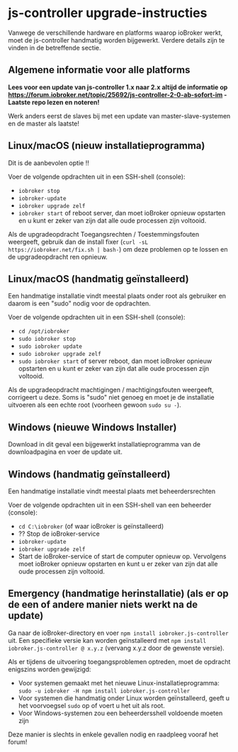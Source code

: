 # js-controller upgrade-instructies

Vanwege de verschillende hardware en platforms waarop ioBroker werkt, moet de js-controller handmatig worden bijgewerkt. Verdere details zijn te vinden in de betreffende sectie.

## Algemene informatie voor alle platforms

**Lees voor een update van js-controller 1.x naar 2.x altijd de informatie op https://forum.iobroker.net/topic/25692/js-controller-2-0-ab-sofort-im -Laatste repo lezen en noteren!**

Werk anders eerst de slaves bij met een update van master-slave-systemen en de master als laatste!

## Linux/macOS (nieuw installatieprogramma)
Dit is de aanbevolen optie !!

Voer de volgende opdrachten uit in een SSH-shell (console):
* `iobroker stop`
* `iobroker-update`
* `iobroker upgrade zelf`
* `iobroker start` of reboot server, dan moet ioBroker opnieuw opstarten en u kunt er zeker van zijn dat alle oude processen zijn voltooid.

Als de upgradeopdracht Toegangsrechten / Toestemmingsfouten weergeeft, gebruik dan de install fixer (`curl -sL https://iobroker.net/fix.sh | bash-`) om deze problemen op te lossen en de upgradeopdracht ren opnieuw.

## Linux/macOS (handmatig geïnstalleerd)

Een handmatige installatie vindt meestal plaats onder root als gebruiker en daarom is een "sudo" nodig voor de opdrachten.

Voer de volgende opdrachten uit in een SSH-shell (console):
* `cd /opt/iobroker`
* `sudo iobroker stop`
* `sudo iobroker update`
* `sudo iobroker upgrade zelf`
* `sudo iobroker start` of server reboot, dan moet ioBroker opnieuw opstarten en u kunt er zeker van zijn dat alle oude processen zijn voltooid.

Als de upgradeopdracht machtigingen / machtigingsfouten weergeeft, corrigeert u deze. Soms is "sudo" niet genoeg en moet je de installatie uitvoeren als een echte root (voorheen gewoon `sudo su -`).

## Windows (nieuwe Windows Installer)

Download in dit geval een bijgewerkt installatieprogramma van de downloadpagina en voer de update uit.

## Windows (handmatig geïnstalleerd)
Een handmatige installatie vindt meestal plaats met beheerdersrechten

Voer de volgende opdrachten uit in een SSH-shell van een beheerder (console):
* `cd C:\iobroker` (of waar ioBroker is geïnstalleerd)
* ?? Stop de ioBroker-service
* `iobroker-update`
* `iobroker upgrade zelf`
* Start de ioBroker-service of start de computer opnieuw op. Vervolgens moet ioBroker opnieuw opstarten en kunt u er zeker van zijn dat alle oude processen zijn voltooid.

## Emergency (handmatige herinstallatie) (als er op de een of andere manier niets werkt na de update)
Ga naar de ioBroker-directory en voer `npm install iobroker.js-controller` uit. Een specifieke versie kan worden geïnstalleerd met `npm install iobroker.js-controller @ x.y.z` (vervang x.y.z door de gewenste versie).

Als er tijdens de uitvoering toegangsproblemen optreden, moet de opdracht enigszins worden gewijzigd:
* Voor systemen gemaakt met het nieuwe Linux-installatieprogramma: `sudo -u iobroker -H npm install iobroker.js-controller`
* Voor systemen die handmatig onder Linux worden geïnstalleerd, geeft u het voorvoegsel `sudo` op of voert u het uit als root.
* Voor Windows-systemen zou een beheerdersshell voldoende moeten zijn

Deze manier is slechts in enkele gevallen nodig en raadpleeg vooraf het forum!